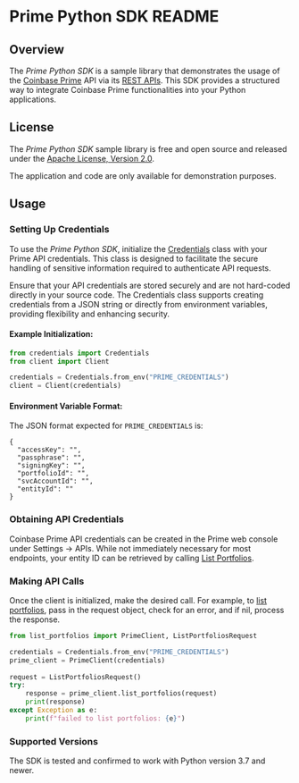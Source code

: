# Prime Python SDK README

## Overview

The *Prime Python SDK* is a sample library that demonstrates the usage of the [Coinbase Prime](https://prime.coinbase.com/) API via its [REST APIs](https://docs.cdp.coinbase.com/prime/reference). This SDK provides a structured way to integrate Coinbase Prime functionalities into your Python applications.

## License

The *Prime Python SDK* sample library is free and open source and released under the [Apache License, Version 2.0](LICENSE).

The application and code are only available for demonstration purposes.

## Usage

### Setting Up Credentials

To use the *Prime Python SDK*, initialize the [Credentials](credentials.py) class with your Prime API credentials. This class is designed to facilitate the secure handling of sensitive information required to authenticate API requests.

Ensure that your API credentials are stored securely and are not hard-coded directly in your source code. The Credentials class supports creating credentials from a JSON string or directly from environment variables, providing flexibility and enhancing security.

#### Example Initialization:
```python
from credentials import Credentials
from client import Client

credentials = Credentials.from_env("PRIME_CREDENTIALS")
client = Client(credentials)
```

#### Environment Variable Format: 

The JSON format expected for `PRIME_CREDENTIALS` is:

```
{
  "accessKey": "",
  "passphrase": "",
  "signingKey": "",
  "portfolioId": "",
  "svcAccountId": "",
  "entityId": ""
}
```

### Obtaining API Credentials 

Coinbase Prime API credentials can be created in the Prime web console under Settings -> APIs. While not immediately necessary for most endpoints, your entity ID can be retrieved by calling [List Portfolios](https://docs.cdp.coinbase.com/prime/reference/primerestapi_getportfolios).

### Making API Calls
Once the client is initialized, make the desired call. For example, to [list portfolios](https://github.com/coinbase-samples/prime-sdk-py/blob/main/list_portfolios.py),
pass in the request object, check for an error, and if nil, process the response.


```python
from list_portfolios import PrimeClient, ListPortfoliosRequest

credentials = Credentials.from_env("PRIME_CREDENTIALS")
prime_client = PrimeClient(credentials)
    
request = ListPortfoliosRequest()
try:
    response = prime_client.list_portfolios(request)
    print(response)
except Exception as e:
    print(f"failed to list portfolios: {e}")

```

### Supported Versions
The SDK is tested and confirmed to work with Python version 3.7 and newer.
